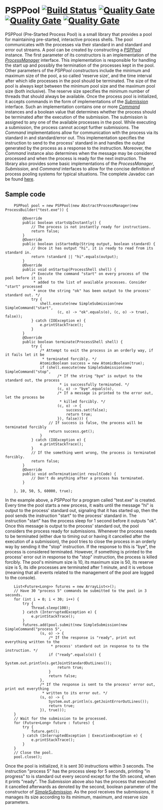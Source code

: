 # PSPPool [![Build Status](https://travis-ci.org/ViktorC/PSPPool.svg?branch=master)](https://travis-ci.org/ViktorC/PSPPool) [![Quality Gate](https://sonarqube.com/api/badges/gate?key=net.viktorc:pspp)](https://sonarqube.com/dashboard/index/net.viktorc:pspp) [![Quality Gate](https://sonarqube.com/api/badges/measure?key=net.viktorc:pspp&metric=coverage)](https://sonarqube.com/dashboard/index/net.viktorc:pspp) [![Quality Gate](https://sonarqube.com/api/badges/measure?key=net.viktorc:pspp&metric=ncloc)](https://sonarqube.com/dashboard/index/net.viktorc:pspp)
PSPPool (Pre-Started Process Pool) is a small library that provides a pool for maintaining pre-started, interactive process shells. The pool communicates with the processes via their standard in and standard and error out streams. A pool can be created by constructing a [*PSPPool*](https://viktorc.github.io/PSPPool/net/viktorc/pspp/PSPPool) instance. The first parameter of its constructors is an implementation of the [*ProcessManager*](https://viktorc.github.io/PSPPool/net/viktorc/pspp/ProcessManager) interface. This implementation is responsible for handling the start up and possibly the termination of the processes kept in the pool. Other parameters of the *PSPPool* constructors include the minimum and maximum size of the pool, a so called 'reserve size', and the time interval after which idle processes in the pool should be terminated. The size of the pool is always kept between the minimum pool size and the maximum pool size (both inclusive). The reserve size specifies the minimum number of threads that should always be available. Once the process pool is initialized, it accepts commands in the form of implementations of the [*Submission*](https://viktorc.github.io/PSPPool/net/viktorc/pspp/Submission) interface. Such an implementation contains one or more [*Command*](https://viktorc.github.io/PSPPool/net/viktorc/pspp/Command) instances and a boolean value that determines whether the process should be terminated after the execution of the submission. The submission is assigned to any one of the available processes in the pool. While executing a submission, the process cannot accept further submissions. The *Command* implementations allow for communication with the process via its standard in and standard/error out. This implementation specifies the instruction to send to the process' standard in and handles the output generated by the process as a response to the instruction. Moreover, the *Command* instance also determines when the message may be considered processed and when the process is ready for the next instruction. The library also provides some basic implementations of the *ProcessManager*, *Submission*, and *Command* interfaces to allow for the concise definition of process pooling systems for typical situations. The complete Javadoc can be found [here](http://viktorc.github.io/PSPPool/).
## Sample code

		PSPPool pool = new PSPPool(new AbstractProcessManager(new ProcessBuilder("test.exe")) {
			
			@Override
			public boolean startsUpInstantly() {
				// The process is not instantly ready for instructions.
				return false;
			}
			@Override
			public boolean isStartedUp(String output, boolean standard) {
				// Once it has output "hi", it is ready to read from its standard in.
				return !standard || "hi".equals(output);
			}
			@Override
			public void onStartup(ProcessShell shell) {
				/* Execute the command "start" on every process of the pool before it is 
				 * added to the list of available processes. Consider "start" processed 
				 * once the string "ok" has been output to the process' standard out. */
				try {
					shell.execute(new SimpleSubmission(new SimpleCommand("start",
							(c, o) -> "ok".equals(o), (c, o) -> true), false));
				} catch (IOException e) {
					e.printStackTrace();
				}
			}
			@Override
			public boolean terminate(ProcessShell shell) {
				try {
					/* Attempt to exit the process in an orderly way, if it fails let it be 
					 * terminated forcibly. */
					AtomicBoolean success = new AtomicBoolean(true);
					if (shell.execute(new SimpleSubmission(new SimpleCommand("stop",
							/* If the string "bye" is output to the standard out, the process
							 * is successfully terminated. */
							(c, o) -> "bye".equals(o),
							/* If a message is printed to the error out, let the process be 
							 * killed forcibly. */
							(c, o) -> {
								success.set(false);
								return true;
							}), false))) {
						// If success is false, the process will be terminated forcibly
						return success.get();
					}
				} catch (IOException e) {
					e.printStackTrace();
				}
				// If the something went wrong, the process is terminated forcibly.
				return false;
			}
			@Override
			public void onTermination(int resultCode) {
				// Don't do anything after a process has terminated.
			}
			
		}, 10, 50, 5, 60000, true);

In the example above, a *PSPPool* for a program called "test.exe" is created. Every time the pool starts a new process, it waits until the message "hi" is output to the process' standard out, signaling that it has started up, then the pool sends the instruction "start" to the process' standard in. The instruction "start" has the process 
sleep for 1 second before it outputs "ok". Once this message is output to the process' standard out, the pool considers the process ready for submissions. Whenever the process needs to be terminated (either due to timing out or having it cancelled after the execution of a submission), the pool tries to close the process in an orderly way by sending it the "stop" instruction. If the response to this is "bye", the process is considered terminated. However, if something is printed to the process' error out in response to the "stop" instruction, the process is killed forcibly. The pool's minimum size is 10, its maximum size is 50, its reserve size is 5, its idle processes are terminated after 1 minute, and it is verbose (meaning that all events related to the management of the pool are logged to the console).

		List<Future<Long>> futures = new ArrayList<>();
		// Have 30 "process 5" commands be submitted to the pool in 3 seconds.
		for (int i = 0; i < 30; i++) {
			try {
				Thread.sleep(100);
			} catch (InterruptedException e) {
				e.printStackTrace();
			}
			futures.add(pool.submit(new SimpleSubmission(new SimpleCommand("process 5",
					(s, o) -> {
						/* If the response is "ready", print out everything written to the 
						 * process' standard out in response to to the instruction. */
						if ("ready".equals(o)) {
							System.out.println(s.getJointStandardOutLines());
							return true;
						}
						return false;
					},
					/* If the response is sent to the process' error out, print out everything 
					 * written to its error out. */
					(s, o) -> {
						System.out.println(s.getJointErrorOutLines());
						return true;
					}), true)));
		}
		// Wait for the submission to be processed.
		for (Future<Long> future : futures) {
			try {
				future.get();
			} catch (InterruptedException | ExecutionException e) {
				e.printStackTrace();
			}
		}
		// Close the pool.
		pool.close();

Once the pool is initialized, it is sent 30 instructions within 3 seconds. The instruction "process 5" has the process sleep for 5 seconds, printing "in progress" to is standard out every second except for the 5th second, when it prints "ready". The *Submission* above also has the process that executed it cancelled afterwards as denoted by the second, boolean parameter of the constructor of [*SimpleSubmission*](https://viktorc.github.io/PSPPool/net/viktorc/pspp/SimpleSubmission). As the pool receives the submissions, it manages its size according to its minimum, maximum, and reserve size parameters.